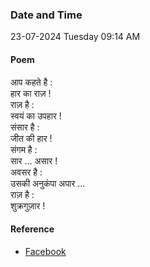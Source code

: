 ### Date and Time

23-07-2024 Tuesday 09:14 AM

#### Poem

आप कहते है : <br />
हार का राज़ ! <br />
राज़ है : <br />
स्वयं का उपहार ! <br />
संसार है : <br />
जीत की हार ! <br />
संगम है : <br />
सार … असार ! <br />
अवसर है : <br />
उसकी अनुकंपा अपार … <br />
राज़ है : <br />
शुक्रगुज़ार !

#### Reference

* [Facebook](https://www.facebook.com/share/v/HudZ2JxGCtEppfFZ/?mibextid=FQVVTg)
